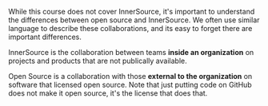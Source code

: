 While this course does not cover InnerSource, it's important to understand the differences between open source and InnerSource. We often use similar language to describe these collaborations, and its easy to forget there are important differences. 

InnerSource is the collaboration between teams **inside an organization** on projects and products that are not publically available.  

Open Source is a collaboration with those **external to the organization** on software that licensed open source.  Note that just putting code on GitHub does not make it open source, it's the license that does that.
